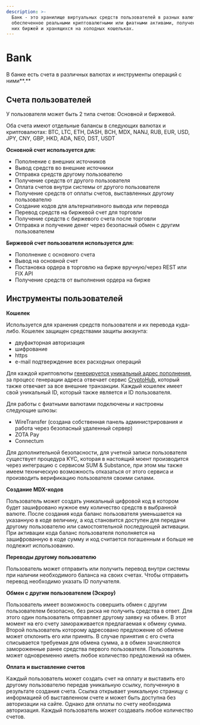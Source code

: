 ```yaml
---
description: >-
  Банк - это хранилище виртуальных средств пользователей в разных валютах,
  обеспеченное реальными криптовалютными или фиатными активами, полученными от
  них биржей и хранящихся на холодных кошельках.
---
```


# Bank

В банке есть счета в различных валютах и инструменты операций с ними**.**

## **Счета пользователей** 

У пользователя может быть 2 типа счетов: Основной и биржевой.

Оба счета имеют отдельные балансы в следующих валютах и криптовалютах: BTC, LTC, ETH, DASH, BCH, MDX, NANJ, RUB, EUR, USD, JPY, CNY, GBP, HKD, ADA, NEO, DST, USDT

**Основной счет используется для:**

* Пополнение с внешних источников
* Вывод средств во внешние источники
* Отправка средств другому пользователю
* Получение средств от другого пользователя
* Оплата счетов внутри системы от другого пользователя
* Получение средств от оплаты счетов, выставленных другому пользователю
* Создание кодов для альтернативного вывода или перевода 
* Перевод средств на биржевой счет для торговли
* Получение средств с биржевого счета после торговли
* Отправка и получение денег через безопасный обмен с другим пользователем

**Биржевой счет пользователя используется для:**

* Пополнение с основного счета
* Вывод на основной счет
* Постановка ордера в торговлю на бирже вручную/через REST или FIX API
* Получение средств от выполнения ордера на бирже

## Инструменты пользователей

**Кошелек**

Используется для хранения средств пользователя и их перевода куда-либо. Кошелек защищен средствами защиты аккаунта:

* двуфакторная авторизация
* шифрование
* https
* e-mail подтверждение всех расходных операций

Для каждой криптовлюты  [генерируется уникальный адрес пополнения](cryptohub/vvedenie-sryptohub.md#generaciya-adresov), за процесс генерации адреса отвечает сервис [СryptoHub](cryptohub/vvedenie-sryptohub.md), который также отвечает за все внешние транзакции. Каждый кошелек имеет свой уникальный ID, который также является и ID пользователя.

Для работы с фиатными валютами подключены и настроены следующие шлюзы:

*  WireTransfer \(создана собственная панель администрирования и работа через безопасный удаленный сервер\)
* ZOTA Pay
* Connectum

Для дополнительной безопасности, для учетной записи пользователя существует процедура KYC, которая в настоящий моент производится через интеграцию с сервисом  SUM & Substance, при этом мы также имеем техническую возможность отказаться от этого сервиса и производить верификацию пользователя своими силами.

**Создание MDX-кодов** 

Пользователь может создать уникальный цифровой код в котором будет зашифровано нужное ему количество средств в выбранной валюте. После создания кода баланс пользователя уменьшается на указанную в коде величину, а код становится доступен для передачи другому пользователю или самостоятельной последующей активации. При активации кода баланс пользователя пополняется на зашифрованную в коде сумму и код считается погашенным и больше не подлежит использованию. 

**Переводы другому пользователю**

Пользователь может отправить или получить перевод внутри системы при наличии необходимого баланса на своих счетах. Чтобы отправить перевод необходимо указать ID получателя.

**Обмен с другим пользователем \(Эскроу\)**

Пользователь имеет возможность совершить обмен с другим пользователем безопасно, без риска не получить средства в ответ. Для этого один пользователь отправляет другому заявку на обмен. В этот момент на его счету замораживается предлагаемая к обмену сумма. Второй пользователь которому адресовано предложение об обмене может отклонить его или принять. В случае принятия с его счета списывается требуемая для обмена сумма, а в обмен зачисляются замороженные ранее средства первого пользователя. Пользователь может одновременно иметь любое количество предложений на обмен.

**Оплата** **и выставление счетов**

Каждый пользователь может создать счет на оплату и выставить его другому пользователю передав уникальную ссылку, полученную в результате создания счета. Ссылка открывает уникальную страницу с информацией об выставленном счете и может быть доступна без авторизации на сайте. Однако для оплаты по счету необходима авторизация. Каждый пользователь может создавать любое количество счетов.





